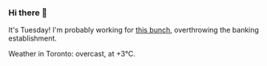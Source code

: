 ### Hi there :wave:

It's Tuesday! I'm probably working for [this bunch](https://github.com/kohofinancial), overthrowing the banking establishment.

Weather in Toronto: overcast, at +3°C.
